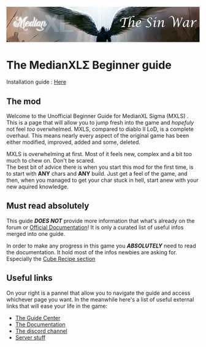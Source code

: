 ![](../img/tsw_logo.png)
# The MedianXLΣ Beginner guide
Installation guide : [Here](https://forum.median-xl.com/viewtopic.php?f=42&t=45891)
## The mod

Welcome to the Unofficial Beginner Guide for MedianXL Sigma (MXLS) . This is a page that will allow you to jump fresh into the game and *hopefuly* not feel *too* overwhelmed. MXLS, compared to diablo II LoD, is a complete overhaul. This means nearly every aspect of the original game has been either modified, improved, added and some, deleted.

MXLS is overwhelming at first. Most of it feels new, complex and a bit too much to chew on. Don't be scared.  
The best bit of advice there is when you start this mod for the first time, is to start with **ANY** chars and **ANY** build. Just get a feel of the game, and then, when you managed to get your char stuck in hell, start anew with your new aquired knowledge.
  
## Must read absolutely

This guide ***DOES NOT*** provide more information that what's already on the forum or [Official Documentation](https://docs.median-xl.com/)! It is only a curated list of useful infos merged into one guide.

In order to make any progress in this game you ***ABSOLUTELY*** need to read the documentation. It hold most of the infos newbies are asking for. Especially the [Cube Recipe section](https://docs.median-xl.com/doc/items/cube)


## Useful links

On your right is a pannel that allow you to navigate the guide and access whichever page you want. In the meanwhile here's a list of useful external links that will ease your life in the game:  

- [The Guide Center](https://forum.median-xl.com/viewforum.php?f=40)
- [The Documentation](https://docs.median-xl.com/)
- [The discord channel](https://discord.gg/medianxl)
- [Server stuff](https://tsw.vn.cz/)
